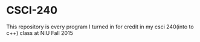 # CSCI-240 
This repository is every program I turned in for credit in my csci 240(into to c++) class at NIU Fall 2015
